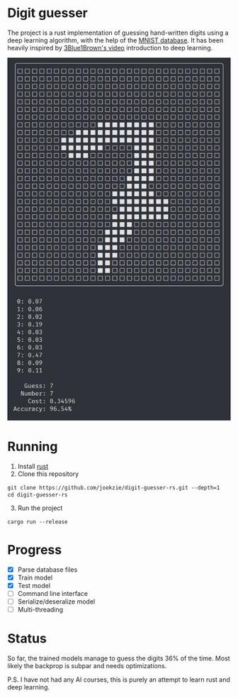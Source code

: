 # Digit guesser 
The project is a rust implementation of guessing hand-written digits using a deep learning algorithm, with the help of the [MNIST database](http://yann.lecun.com/exdb/mnist/).
It has been heavily inspired by [3Blue1Brown's video](https://www.youtube.com/watch?v=aircAruvnKk) introduction to deep learning.

<img src="./demo/seven.jpg"/>


# Running
1. Install [rust](https://www.rust-lang.org/)
2. Clone this repository
```
git clone https://github.com/jookzie/digit-guesser-rs.git --depth=1
cd digit-guesser-rs
```
3. Run the project
```
cargo run --release
```

# Progress
- [x] Parse database files
- [x] Train model
- [x] Test model
- [ ] Command line interface
- [ ] Serialize/deseralize model
- [ ] Multi-threading

# Status
So far, the trained models manage to guess the digits 36% of the time.
Most likely the backprop is subpar and needs optimizations.

P.S. I have not had any AI courses, this is purely an attempt to learn rust and deep learning.
